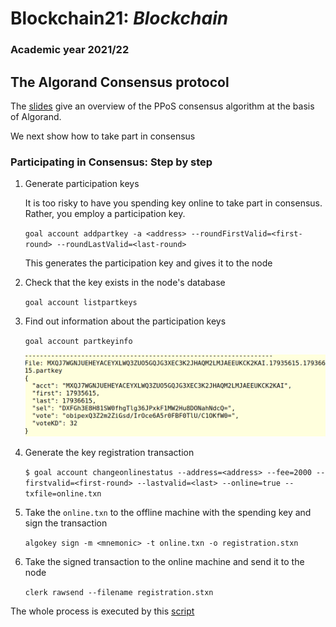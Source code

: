 # Blockchain21: *Blockchain* #
### Academic year 2021/22 ###

## The Algorand Consensus protocol ##

The [slides](./consensus.pdf) give an overview of the PPoS consensus algorithm
at the basis of Algorand.

We next show how to take part in consensus

### Participating in Consensus: Step by step  ###

1. Generate participation keys

    It is too risky to have you spending key online to take part in consensus.
    Rather, you employ a participation key.


    ```goal account addpartkey -a <address> --roundFirstValid=<first-round> --roundLastValid=<last-round> ```

    This generates the participation key and gives it to the node

2. Check that the key exists in the node's database

    ```goal account listpartkeys```

3. Find out information about the participation keys

    ```goal account partkeyinfo```



    ![info on partkeys](./partkeyinfo.png)


4. Generate the key registration transaction

    ```$ goal account changeonlinestatus --address=<address> --fee=2000 --firstvalid=<first-round> --lastvalid=<last> --online=true --txfile=online.txn```


5. Take the ```online.txn``` to the offline machine with the spending key and sign the transaction

    ```algokey sign -m <mnemonic> -t online.txn -o registration.stxn```

6. Take the signed transaction to the online machine and send it to the node

    ```clerk rawsend --filename registration.stxn```



The whole process is executed by this [script](01-s.sh)
